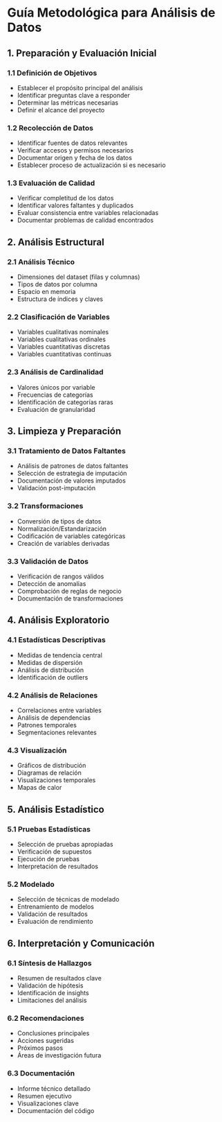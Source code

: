 # Guía Metodológica para Análisis de Datos

## 1. Preparación y Evaluación Inicial

### 1.1 Definición de Objetivos
- Establecer el propósito principal del análisis
- Identificar preguntas clave a responder
- Determinar las métricas necesarias
- Definir el alcance del proyecto

### 1.2 Recolección de Datos
- Identificar fuentes de datos relevantes
- Verificar accesos y permisos necesarios
- Documentar origen y fecha de los datos
- Establecer proceso de actualización si es necesario

### 1.3 Evaluación de Calidad
- Verificar completitud de los datos
- Identificar valores faltantes y duplicados
- Evaluar consistencia entre variables relacionadas
- Documentar problemas de calidad encontrados

## 2. Análisis Estructural

### 2.1 Análisis Técnico
- Dimensiones del dataset (filas y columnas)
- Tipos de datos por columna
- Espacio en memoria
- Estructura de índices y claves

### 2.2 Clasificación de Variables
- Variables cualitativas nominales
- Variables cualitativas ordinales
- Variables cuantitativas discretas
- Variables cuantitativas continuas

### 2.3 Análisis de Cardinalidad
- Valores únicos por variable
- Frecuencias de categorías
- Identificación de categorías raras
- Evaluación de granularidad

## 3. Limpieza y Preparación

### 3.1 Tratamiento de Datos Faltantes
- Análisis de patrones de datos faltantes
- Selección de estrategia de imputación
- Documentación de valores imputados
- Validación post-imputación

### 3.2 Transformaciones
- Conversión de tipos de datos
- Normalización/Estandarización
- Codificación de variables categóricas
- Creación de variables derivadas

### 3.3 Validación de Datos
- Verificación de rangos válidos
- Detección de anomalías
- Comprobación de reglas de negocio
- Documentación de transformaciones

## 4. Análisis Exploratorio

### 4.1 Estadísticas Descriptivas
- Medidas de tendencia central
- Medidas de dispersión
- Análisis de distribución
- Identificación de outliers

### 4.2 Análisis de Relaciones
- Correlaciones entre variables
- Análisis de dependencias
- Patrones temporales
- Segmentaciones relevantes

### 4.3 Visualización
- Gráficos de distribución
- Diagramas de relación
- Visualizaciones temporales
- Mapas de calor

## 5. Análisis Estadístico

### 5.1 Pruebas Estadísticas
- Selección de pruebas apropiadas
- Verificación de supuestos
- Ejecución de pruebas
- Interpretación de resultados

### 5.2 Modelado
- Selección de técnicas de modelado
- Entrenamiento de modelos
- Validación de resultados
- Evaluación de rendimiento

## 6. Interpretación y Comunicación

### 6.1 Síntesis de Hallazgos
- Resumen de resultados clave
- Validación de hipótesis
- Identificación de insights
- Limitaciones del análisis

### 6.2 Recomendaciones
- Conclusiones principales
- Acciones sugeridas
- Próximos pasos
- Áreas de investigación futura

### 6.3 Documentación
- Informe técnico detallado
- Resumen ejecutivo
- Visualizaciones clave
- Documentación del código